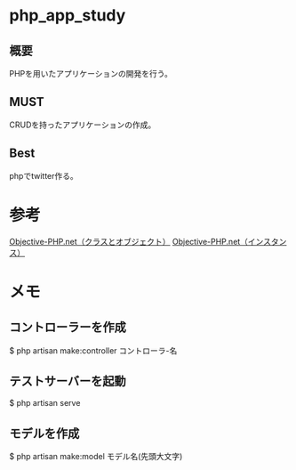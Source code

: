 # php_app_study

## 概要
PHPを用いたアプリケーションの開発を行う。

## MUST
CRUDを持ったアプリケーションの作成。

## Best
phpでtwitter作る。

# 参考
[Objective-PHP.net（クラスとオブジェクト）](http://www.objective-php.net/basic/instance)
[Objective-PHP.net（インスタンス）](http://www.objective-php.net/basic/class)


# メモ
## コントローラーを作成
$ php artisan make:controller コントローラ-名

## テストサーバーを起動
$ php artisan serve

## モデルを作成
$ php artisan make:model モデル名(先頭大文字)

